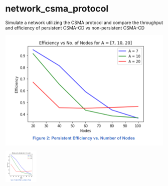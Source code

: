# network_csma_protocol
Simulate a network utilizing the CSMA protocol and compare the throughput and efficiency of persistent CSMA-CD vs non-persistent CSMA-CD

![Image](/images/2.PNG)

<img src="/images/2.PNG" height="100" width="100">
